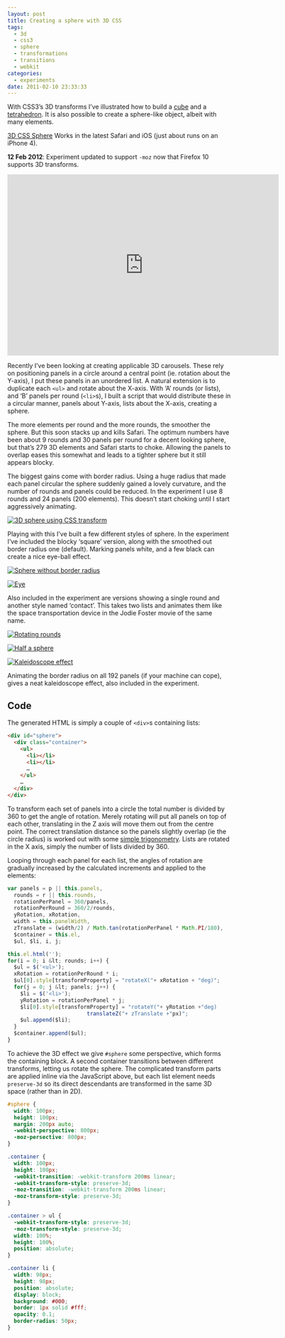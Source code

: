 ```yaml
---
layout: post
title: Creating a sphere with 3D CSS
tags:
  - 3d
  - css3
  - sphere
  - transformations
  - transitions
  - webkit
categories:
  - experiments
date: 2011-02-10 23:33:33
---
```


With CSS3’s 3D transforms I’ve illustrated how to build a [cube](/2009-07/animated-css3-cube-interface-using-3d-transforms/) and a [tetrahedron](/2010-10/css-tetrahedron/). It is also possible to create a sphere-like object, albeit with many elements.

[3D CSS Sphere](http://fofr.github.io/paulrhayes.com-experiments/sphere/)
Works in the latest Safari and iOS (just about runs on an iPhone 4).

<time datetime="2012-02-12">__12 Feb 2012__</time>: Experiment updated to support `-moz` now that Firefox 10 supports 3D transforms.

<div class="video-wrapper"><iframe class="vimeo" src="https://player.vimeo.com/video/19806423" width="612" height="408" frameborder="0"></iframe></div>

Recently I’ve been looking at creating applicable 3D carousels. These rely on positioning panels in a circle around a central point (ie. rotation about the Y-axis), I put these panels in an unordered list. A natural extension is to duplicate each `<ul>` and rotate about the X-axis. With ‘A’ rounds (or lists), and ‘B’ panels per round (`<li>`s), I built a script that would distribute these in a circular manner, panels about Y-axis, lists about the X-axis, creating a sphere.

The more elements per round and the more rounds, the smoother the sphere. But this soon stacks up and kills Safari. The optimum numbers have been about 9 rounds and 30 panels per round for a decent looking sphere, but that’s 279 3D elements and Safari starts to choke. Allowing the panels to overlap eases this somewhat and leads to a tighter sphere but it still appears blocky.

The biggest gains come with border radius. Using a huge radius that made each panel circular the sphere suddenly gained a lovely curvature, and the number of rounds and panels could be reduced. In the experiment I use 8 rounds and 24 panels (200 elements). This doesn’t start choking until I start aggressively animating.

[![3D sphere using CSS transform](sphere-normal.png)](http://fofr.github.io/paulrhayes.com-experiments/sphere/)

Playing with this I’ve built a few different styles of sphere. In the experiment I’ve included the blocky ‘square’ version, along with the smoothed out border radius one (default). Marking panels white, and a few black can create a nice eye-ball effect.

[![Sphere without border radius](sphere-square-150x150.png "Sphere without border radius")](http://fofr.github.io/paulrhayes.com-experiments/sphere/)

[![Eye](sphere-eye-150x150.png "Eye")](http://fofr.github.io/paulrhayes.com-experiments/sphere/)

Also included in the experiment are versions showing a single round and another style named ‘contact’. This takes two lists and animates them like the space transportation device in the Jodie Foster movie of the same name.

[![Rotating rounds](sphere-contact-150x150.png "Rotating rounds")](http://fofr.github.io/paulrhayes.com-experiments/sphere/)

[![Half a sphere](sphere-half-150x150.png "Half a sphere")](http://fofr.github.io/paulrhayes.com-experiments/sphere/)

[![Kaleidoscope effect](sphere-kaleid-150x150.png "Kaleidoscope effect")](http://fofr.github.io/paulrhayes.com-experiments/sphere/)

Animating the border radius on all 192 panels (if your machine can cope), gives a neat kaleidoscope effect, also included in the experiment.

## Code

The generated HTML is simply a couple of `<div>`s containing lists:

```html
<div id="sphere">
  <div class="container">
    <ul>
      <li></li>
      <li></li>
      …
    </ul>
    …
  </div>
</div>
```

To transform each set of panels into a circle the total number is divided by 360 to get the angle of rotation. Merely rotating will put all panels on top of each other, translating in the Z axis will move them out from the centre point. The correct translation distance so the panels slightly overlap (ie the circle radius) is worked out with some [simple trigonometry](https://en.wikipedia.org/wiki/Trigonometry#Mnemonics). Lists are rotated in the X axis, simply the number of lists divided by 360.

Looping through each panel for each list, the angles of rotation are gradually increased by the calculated increments and applied to the elements:

```js
var panels = p || this.panels,
  rounds = r || this.rounds,
  rotationPerPanel = 360/panels,
  rotationPerRound = 360/2/rounds,
  yRotation, xRotation,
  width = this.panelWidth,
  zTranslate = (width/2) / Math.tan(rotationPerPanel * Math.PI/180),
  $container = this.el,
  $ul, $li, i, j;

this.el.html('');
for(i = 0; i &lt; rounds; i++) {
  $ul = $('<ul>');
  xRotation = rotationPerRound * i;
  $ul[0].style[transformProperty] = "rotateX("+ xRotation + "deg)";
  for(j = 0; j &lt; panels; j++) {
    $li = $('<li>');
    yRotation = rotationPerPanel * j;
    $li[0].style[transformProperty] = "rotateY("+ yRotation +"deg)
                         translateZ("+ zTranslate +"px)";
    $ul.append($li);
  }
  $container.append($ul);
}
```

To achieve the 3D effect we give `#sphere` some perspective, which forms the containing block. A second container transitions between different transforms, letting us rotate the sphere. The complicated transform parts are applied inline via the JavaScript above, but each list element needs `preserve-3d` so its direct descendants are transformed in the same 3D space (rather than in 2D).

```css
#sphere {
  width: 100px;
  height: 100px;
  margin: 200px auto;
  -webkit-perspective: 800px;
  -moz-persective: 800px;
}

.container {
  width: 100px;
  height: 100px;
  -webkit-transition: -webkit-transform 200ms linear;
  -webkit-transform-style: preserve-3d;
  -moz-transition: -webkit-transform 200ms linear;
  -moz-transform-style: preserve-3d;
}

.container > ul {
  -webkit-transform-style: preserve-3d;
  -moz-transform-style: preserve-3d;
  width: 100%;
  height: 100%;
  position: absolute;
}

.container li {
  width: 98px;
  height: 98px;
  position: absolute;
  display: block;
  background: #000;
  border: 1px solid #fff;
  opacity: 0.1;
  border-radius: 50px;
}
```
